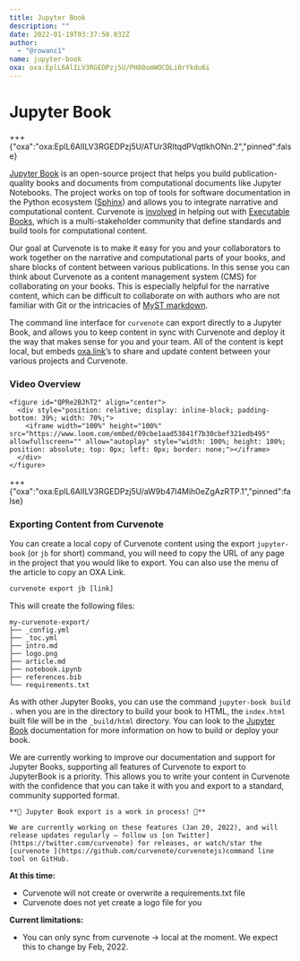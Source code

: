 ```yaml
---
title: Jupyter Book
description: ""
date: 2022-01-19T03:37:50.032Z
author:
  - "@rowanc1"
name: jupyter-book
oxa: oxa:EplL6AlILV3RGEDPzj5U/PH80omWOCDLi0rYkdu6i
---
```


# Jupyter Book

+++ {"oxa":"oxa:EplL6AlILV3RGEDPzj5U/ATUr3RItqdPVqtIkhONn.2","pinned":false}

[Jupyter Book](https://jupyterbook.org/) is an open-source project that helps you build publication-quality books and documents from computational documents like Jupyter Notebooks. The project works on top of tools for software documentation in the Python ecosystem ([Sphinx](https://www.sphinx-doc.org/en/master/)) and allows you to integrate narrative and computational content. Curvenote is [involved](https://executablebooks.org/en/latest/team.html) in helping out with [Executable Books](https://executablebooks.org/), which is a multi-stakeholder community that define standards and build tools for computational content.

Our goal at Curvenote is to make it easy for you and your collaborators to work together on the narrative and computational parts of your books, and share blocks of content between various publications. In this sense you can think about Curvenote as a content management system (CMS) for collaborating on your books. This is especially helpful for the narrative content, which can be difficult to collaborate on with authors who are not familiar with Git or the intricacies of [MyST markdown](https://myst-parser.readthedocs.io/en/latest/).

The command line interface for `curvenote` can export directly to a Jupyter Book, and allows you to keep content in sync with Curvenote and deploy it the way that makes sense for you and your team. All of the content is kept local, but embeds [oxa.link](https://oxa.link)’s to share and update content between your various projects and Curvenote.

### Video Overview

```{raw} html
<figure id="QPRe2BJhT2" align="center">
  <div style="position: relative; display: inline-block; padding-bottom: 39%; width: 70%;">
    <iframe width="100%" height="100%" src="https://www.loom.com/embed/09cbe1aad53841f7b30cbef321edb495" allowfullscreen="" allow="autoplay" style="width: 100%; height: 100%; position: absolute; top: 0px; left: 0px; border: none;"></iframe>
  </div>
</figure>
```

+++ {"oxa":"oxa:EplL6AlILV3RGEDPzj5U/aW9b47l4Mih0eZgAzRTP.1","pinned":false}

### Exporting Content from Curvenote

You can create a local copy of Curvenote content using the export `jupyter-book` (or `jb` for short) command, you will need to copy the URL of any page in the project that you would like to export. You can also use the menu of the article to copy an OXA Link.

```python
curvenote export jb [link]
```

This will create the following files:

```shell
my-curvenote-export/
├── _config.yml
├── _toc.yml
├── intro.md
├── logo.png
├── article.md
├── notebook.ipynb
├── references.bib
└── requirements.txt
```

As with other Jupyter Books, you can use the command `jupyter-book build .` when you are in the directory to build your book to HTML, the `index.html` built file will be in the `_build/html` directory. You can look to the [Jupyter Book](https://jupyterbook.org/intro.html) documentation for more information on how to build or deploy your book.

We are currently working to improve our documentation and support for Jupyter Books, supporting all features of Curvenote to export to JupyterBook is a priority. This allows you to write your content in Curvenote with the confidence that you can take it with you and export to a standard, community supported format.

```{important}
**🚧 Jupyter Book export is a work in process! 🚧**

We are currently working on these features (Jan 20, 2022), and will release updates regularly — follow us [on Twitter](https://twitter.com/curvenote) for releases, or watch/star the [curvenote ](https://github.com/curvenote/curvenotejs)command line tool on GitHub.
```

**At this time:**

* Curvenote will not create or overwrite a requirements.txt file
* Curvenote does not yet create a logo file for you

**Current limitations:**

* You can only sync from curvenote → local at the moment. We expect this to change by Feb, 2022.

